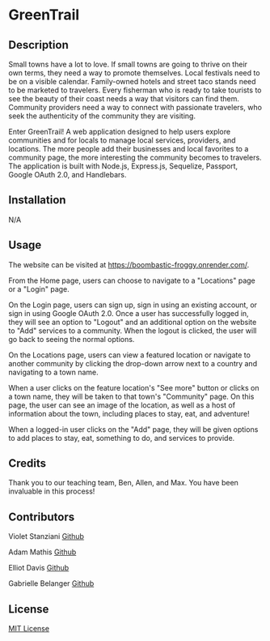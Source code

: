# GreenTrail

## Description

Small towns have a lot to love. If small towns are going to thrive on their own terms, they need a way to promote themselves. Local festivals need to be on a visible calendar. Family-owned hotels and street taco stands need to be marketed to travelers. Every fisherman who is ready to take tourists to see the beauty of their coast needs a way that visitors can find them. Community providers need a way to connect with passionate travelers, who seek the authenticity of the community they are visiting.

Enter GreenTrail! A web application designed to help users explore communities and for locals to manage local services, providers, and locations. The more people add their businesses and local favorites to a community page, the more interesting the community becomes to travelers. The application is built with Node.js, Express.js, Sequelize, Passport, Google OAuth 2.0, and Handlebars.

## Installation

N/A

## Usage

The website can be visited at https://boombastic-froggy.onrender.com/.

From the Home page, users can choose to navigate to a "Locations" page or a "Login" page.

On the Login page, users can sign up, sign in using an existing account, or sign in using Google OAuth 2.0. Once a user has successfully logged in, they will see an option to "Logout" and an additional option on the website to "Add" services to a community. When the logout is clicked, the user will go back to seeing the normal options.

On the Locations page, users can view a featured location or navigate to another community by clicking the drop-down arrow next to a country and navigating to a town name.

When a user clicks on the feature location's "See more" button or clicks on a town name, they will be taken to that town's "Community" page. On this page, the user can see an image of the location, as well as a host of information about the town, including places to stay, eat, and adventure!

When a logged-in user clicks on the "Add" page, they will be given options to add places to stay, eat, something to do, and services to provide.

## Credits

Thank you to our teaching team, Ben, Allen, and Max. You have been invaluable in this process!

## Contributors

Violet Stanziani
[Github](https://github.com/floweringvi)

Adam Mathis
[Github](https://github.com/adammathis05)

Elliot Davis
[Github](https://github.com/crestonesoftware)

Gabrielle Belanger
[Github](https://github.com/gcbel)

## License

[MIT License](https://opensource.org/license/mit)
